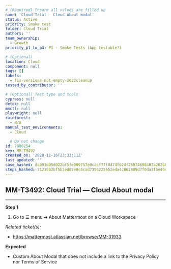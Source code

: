 ```yaml
---
# (Required) Ensure all values are filled up
name: 'Cloud Trial — Cloud About modal'
status: Active
priority: Smoke test
folder: Cloud Trial
authors: ''
team_ownership:
  - Growth
priority_p1_to_p4: P1 - Smoke Tests (App testable?)

# (Optional)
location: Cloud
component: null
tags: []
labels:
  - fix-versions-not-empty-2022cleanup
tested_by_contributor: ''

# (Optional) Test type and tools
cypress: null
detox: null
mmctl: null
playwright: null
rainforest:
  - N/A
manual_test_environments:
  - Cloud

  # Do not change
id: 7880254
key: MM-T3492
created_on: '2020-11-16T23:33:11Z'
last_updated: ''
case_hashed: dcb91d05d022bf5fe009757e0cacf77f8474f024f25074608487a2826894e771814852f73ee2b4e4d494f15dcc4c35c7
steps_hashed: 71219b2bf5b2ed07e0c4cad7356225652eda4c862809d7f0da3fbe40dc9ad716d4afb301304075030aa9003d93dc5686
---
```


<!-- (Auto-generated) Based on frontmatter's "key" and "name" -->

## MM-T3492: Cloud Trial — Cloud About modal

---

**Step 1**

1. Go to ☰ menu ➜ About Mattermost on a Cloud Workspace

_Related ticket(s):_

- <https://mattermost.atlassian.net/browse/MM-31933>

**Expected**

- Custom About Modal that does not include a link to the Privacy Policy nor Terms of Service
